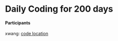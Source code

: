 # Daily Coding for 200 days

#### Participants
xwang: [code location](src/main/java/xwang/dailycoding2020)
